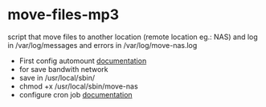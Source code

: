 # move-files-mp3
script that move files to another location (remote location eg.: NAS) and log in /var/log/messages and errors in /var/log/move-nas.log

+ First config automount [documentation](http://linux.die.net/man/5/autofs)
 + for save bandwith network
+ save in /usr/local/sbin/
+ chmod +x /usr/local/sbin/move-nas
+ configure cron job [documentation](http://linux.die.net/man/5/crontab)

